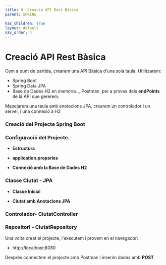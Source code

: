 ```yaml
---
title: 0. Creació API Rest Bàsica 
parent: SPRING

has_children: true
layout: default
nav_order: 4
---
```



# Creació API Rest Bàsica

Com a punt de partida, crearem una API Bàsica d'una sola taula.
Utilitzarem:

- Spring Boot
- Spring Data JPA
- Base de Dades H2 en memòria.
_ Postman, per a proves dels **endPoints** de la API que gererem.

Mapejarem una taula amb anotacions JPA, crearem un controlador i un servei, i una connexió a H2

### Creació del Projecte Spring Boot



### Configuració del Projecte.

- **Estructura**


- **application.properies**


- **Connexió amb la Base de Dades H2**


### Classe Ciutat - JPA

- **Classe Inicial**


- **Ciutat amb Anotacions JPA**


### Controlador- CiutatController




### Repositori - CiutatRepository





Una volta creat el projecte, l'executem i provem en el navegador:

- http://localhost:8080

Després connectem el projecte amb Postman i inserim dades amb **POST**











